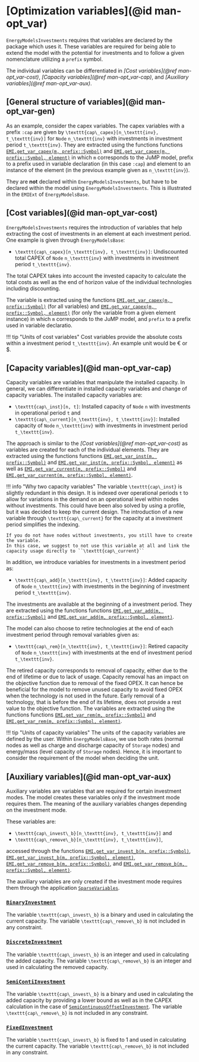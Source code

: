 # [Optimization variables](@id man-opt_var)

`EnergyModelsInvestments` requires that variables are declared by the package which uses it.
These variables are required for being able to extend the model with the potential for investments and to follow a given nomenclature utilizing a `prefix` symbol.

The individual variables can be differentiated in *[Cost variables](@ref man-opt_var-cost)*, *[Capacity variables](@ref man-opt_var-cap)*, and *[Auxiliary variables](@ref man-opt_var-aux)*.

## [General structure of variables](@id man-opt_var-gen)

As an example, consider the capex variables.
The capex variables with a prefix `:cap` are given by ``\texttt{cap\_capex}[n_\texttt{inv}, t_\texttt{inv}]`` for `Node` ``n_\texttt{inv}`` with investments in investment period ``t_\texttt{inv}``.
They are extracted using the functions functions [`EMI.get_var_capex(m, prefix::Symbol)`](@ref) and [`EMI.get_var_capex(m, prefix::Symbol, element)`](@ref) in which `m` corresponds to the JuMP model, prefix to a prefix used in variable declaration (in this case `:cap`) and element to an instance of the element (in the previous example given as ``n_\texttt{inv}``).

They are **not** declared within `EnergyModelsInvestments`, but have to be declared within the model using `EnergyModelsInvestments`.
This is illustrated in the `EMIExt` of `EnergyModelsBase`.

## [Cost variables](@id man-opt_var-cost)

`EnergyModelsInvestments` requires the introduction of variables that help extracting the cost of investments in an element at each investment period.
One example is given through `EnergyModelsBase`:

- ``\texttt{cap\_capex}[n_\texttt{inv}, t_\texttt{inv}]``: Undiscounted total CAPEX of `Node` ``n_\texttt{inv}`` with investments in investment period ``t_\texttt{inv}``.

The total CAPEX takes into account the invested capacity to calculate the total costs as well as the end of horizon value of the individual technologies including discounting.

The variable is extracted using the functions [`EMI.get_var_capex(m, prefix::Symbol)`](@ref) (for all variables) and [`EMI.get_var_capex(m, prefix::Symbol, element)`](@ref) (for only the variable from a given element instance) in which `m` corresponds to the JuMP model, and `prefix` to a prefix used in variable declaratio.

!!! tip "Units of cost variables"
    Cost variables provide the absolute costs within a investment period ``t_\texttt{inv}``.
    An example unit would be € or $.

## [Capacity variables](@id man-opt_var-cap)

Capacity variables are variables that manipulate the installed capacity.
In general, we can differentiate in installed capacity variables and change of capacity variables.
The installed capacity variables are:

- ``\texttt{cap\_inst}[n, t]``: Installed capacity of `Node` ``n`` with investments in operational period ``t`` and
- ``\texttt{cap\_current}[n_\texttt{inv}, t_\texttt{inv}]``: Installed capacity of `Node` ``n_\texttt{inv}`` with investments in investment period ``t_\texttt{inv}``.

The approach is similar to the *[Cost variables](@ref man-opt_var-cost)* as variables are created for each of the individual elements.
They are extracted using the functions functions [`EMI.get_var_inst(m, prefix::Symbol)`](@ref) and [`EMI.get_var_inst(m, prefix::Symbol, element)`](@ref) as well as [`EMI.get_var_current(m, prefix::Symbol)`](@ref) and [`EMI.get_var_current(m, prefix::Symbol, element)`](@ref).

!!! info "Why two capacity variables"
    The variable ``\texttt{cap\_inst}`` is slightly redundant in this design.
    It is indexed over operational periods ``t`` to allow for variations in the demand on an operational level within nodes without investments.
    This could have been also solved by using a profile, but it was decided to keep the current design.
    The introduction of a new variable through ``\texttt{cap\_current}`` for the capacity at a investment period simplifies the indexing.

    If you do not have nodes without investments, you still have to create the variable.
    In this case, we suggest to not use this variable at all and link the capacity usage directly to ``\texttt{cap\_current}``

In addition, we introduce variables for investments in a investment period as:

- ``\texttt{cap\_add}[n_\texttt{inv}, t_\texttt{inv}]``: Added capacity of `Node` ``n_\texttt{inv}`` with investments in the beginning of investment period ``t_\texttt{inv}``.

The investments are available at the beginning of a investment period.
They are extracted using the functions functions [`EMI.get_var_add(m, prefix::Symbol)`](@ref) and [`EMI.get_var_add(m, prefix::Symbol, element)`](@ref).

The model can also choose to retire technologies at the end of each investment period through removal variables given as:

- ``\texttt{cap\_rem}[n_\texttt{inv}, t_\texttt{inv}]``: Retired capacity of `Node` ``n_\texttt{inv}`` with investments at the end of investment period ``t_\texttt{inv}``.

The retired capacity corresponds to removal of capacity, either due to the end of lifetime or due to lack of usage.
Capacity removal has an impact on the objective function due to removal of the fixed OPEX.
It can hence be beneficial for the model to remove unused capacity to avoid fixed OPEX when the technology is not used in the future.
Early removal of a technology, that is before the end of its lifetime, does not provide a rest value to the objective function.
The variables are extracted using the functions functions [`EMI.get_var_rem(m, prefix::Symbol)`](@ref) and [`EMI.get_var_rem(m, prefix::Symbol, element)`](@ref).

!!! tip "Units of capacity variables"
    The units of the capacity variables are defined by the user.
    Within `EnergyModelsBase`, we use both rates (normal nodes as well as charge and discharge capacity of `Storage` nodes) and energy/mass (level capacity of `Storage` nodes).
    Hence, it is important to consider the requirement of the model when deciding the unit.

## [Auxiliary variables](@id man-opt_var-aux)

Auxiliary variables are variables that are required for certain investment modes.
The model creates these variables only if the investment mode requires them.
The meaning of the auxiliary variables changes depending on the investment mode.

These variables are:

- ``\texttt{cap\_invest\_b}[n_\texttt{inv}, t_\texttt{inv}]`` and
- ``\texttt{cap\_remove\_b}[n_\texttt{inv}, t_\texttt{inv}]``,

accessed through the functions [`EMI.get_var_invest_b(m, prefix::Symbol)`](@ref), [`EMI.get_var_invest_b(m, prefix::Symbol, element)`](@ref), [`EMI.get_var_remove_b(m, prefix::Symbol)`](@ref), and [`EMI.get_var_remove_b(m, prefix::Symbol, element)`](@ref).

The auxiliary variables are only created if the investment mode requires them through the application [`SparseVariables`](https://github.com/sintefore/SparseVariables.jl).

### [`BinaryInvestment`](@ref)

The variable ``\texttt{cap\_invest\_b}`` is a binary and used in calculating the current capacity.
The variable ``\texttt{cap\_remove\_b}`` is not included in any constraint.

### [`DiscreteInvestment`](@ref)

The variable ``\texttt{cap\_invest\_b}`` is an integer and used in calculating the added capacity.
The variable ``\texttt{cap\_remove\_b}`` is an integer and used in calculating the removed capacity.

### [`SemiContiInvestment`](@ref)

The variable ``\texttt{cap\_invest\_b}`` is a binary and used in calculating the added capacity by providing a lower bound as well as in the CAPEX calculation in the case of [`SemiContinuousOffsetInvestment`](@ref).
The variable ``\texttt{cap\_remove\_b}`` is not included in any constraint.

### [`FixedInvestment`](@ref)

The variable ``\texttt{cap\_invest\_b}`` is fixed to 1 and used in calculating the current capacity.
The variable ``\texttt{cap\_remove\_b}`` is not included in any constraint.
